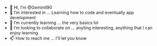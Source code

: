 - 👋 Hi, I’m @Geminit90
- 👀 I’m interested in ... Learning how to code and eventually app development
- 🌱 I’m currently learning ... the very basics lol
- 💞️ I’m looking to collaborate on ... anyting interesting, anything that I can enjoy learning
- 📫 How to reach me ... I'll let you know

<!---
Geminit90/Geminit90 is a ✨ special ✨ repository because its `README.md` (this file) appears on your GitHub profile.
You can click the Preview link to take a look at your changes.
--->
